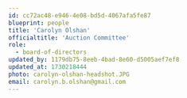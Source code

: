 ```yaml
---
id: cc72ac48-e946-4e08-bd5d-4067afa5fe87
blueprint: people
title: 'Carolyn Olshan'
officialtitle: 'Auction Committee'
role:
  - board-of-directors
updated_by: 1179db75-8eeb-4bad-8e60-d5005aef7ef8
updated_at: 1730218444
photo: carolyn-olshan-headshot.JPG
email: carolyn.b.olshan@gmail.com
---
```

